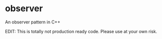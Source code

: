 # observer
An observer pattern in C++

EDIT: This is totally not production ready code. Please use at your own risk.
